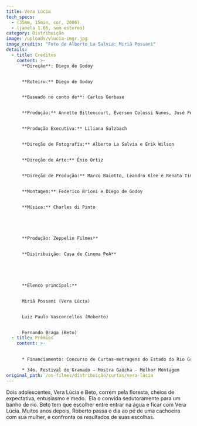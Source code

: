 ```yaml
---
title: Vera Lúcia
tech_specs:
  - (35mm, 15min, cor, 2006)
  - (janela 1.66, som estereo)
category: Distribuição
image: /uploads/vlucia-imgr.jpg
image_credits: "Foto de Alberto La Salvia: Miriã Possani"
details:
  - title: Créditos
    content: >-
      **Direção**: Diego de Godoy


      **Roteiro:** Diego de Godoy


      **Baseado no conto de**: Carlos Gerbase


      **Produção:** Annette Bittencourt, Éverson Colossi Nunes, José Pedro Goulart e Ricardo Baptista Da Silva


      **Produção Executiva:** Liliana Sulzbach


      **Direção de Fotografia:** Alberto La Salvia e Erik Wilson


      **Direção de Arte:** Ênio Ortiz


      **Direção de Produção:** Marco Baiotto, Leandro Klee e Renata Timm


      **Montagem:** Federico Brioni e Diego de Godoy


      **Música:** Charles di Pinto


       


      **Produção: Zeppelin Filmes**


      **Distribuição: Casa de Cinema PoA**


       


      **Elenco principal:**


      Miriã Possani (Vera Lúcia)


      Luiz Paulo Vasconcellos (Roberto)


      Fernando Braga (Beto)
  - title: Prêmios
    content: >-
      

      * Financiamento: Concurso de Curtas-metragens do Estado do Rio Grande do Sul

      * 34o. Festival de Gramado – Mostra Gaúcha - Melhor Montagem
original_path: /os-filmes/distribuição/curtas/vera-lúcia
---
```

Dois adolescentes, Vera Lúcia e Beto, correm pela floresta, cheios de expectativa, entusiasmo e medo.  Ela o convida sedutoramente para um banho de rio. Beto tem que escolher entre entrar na água e ficar com Vera Lúcia. Muitos anos depois, Roberto passa o dia ao pé de uma cachoeira com sua mulher, e confronta os resultados de suas escolhas.